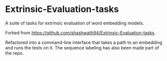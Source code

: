 # Extrinsic-Evaluation-tasks
A suite of tasks for extrinsic evaluation of word embedding models.

Forked from https://github.com/shashwath94/Extrinsic-Evaluation-tasks.

Refactored into a command-line interface that takes a path to an embedding and runs the tests on it. 
The sequence labeling has also been made part of the repo. 
